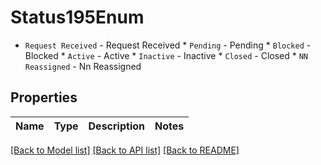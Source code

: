 # Status195Enum

* `Request Received` - Request Received * `Pending` - Pending * `Blocked` - Blocked * `Active` - Active * `Inactive` - Inactive * `Closed` - Closed * `NN Reassigned` - Nn Reassigned

## Properties

Name | Type | Description | Notes
------------ | ------------- | ------------- | -------------

[[Back to Model list]](../README.md#documentation-for-models) [[Back to API list]](../README.md#documentation-for-api-endpoints) [[Back to README]](../README.md)



